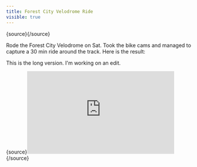 ---title: Forest City Velodrome Ridevisible: true---{source}<!--d20dff4f6c044fa882504cc6e2c3d8e1-->{/source}

Rode the Forest City Velodrome on Sat. Took the bike cams and managed to capture a 30 min ride around the track. Here is the result:

This is the long version. I'm working on an edit.

{source}<iframe src="http://player.vimeo.com/video/17366338?byline=0&portrait=0" width="400" height="225" frameborder="0"></iframe>{/source}